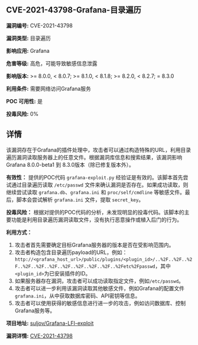## CVE-2021-43798-Grafana-目录遍历

**漏洞编号:** CVE-2021-43798

**漏洞类型:** 目录遍历

**影响应用:** Grafana

**危害等级:** 高危，可能导致敏感信息泄露

**影响版本:** >= 8.0.0, < 8.0.7; >= 8.1.0, < 8.1.8; >= 8.2.0, < 8.2.7; = 8.3.0

**利用条件:** 需要网络访问Grafana服务

**POC 可用性:** 是

**投毒风险:** 0%

## 详情

该漏洞存在于Grafana的插件处理中，攻击者可以通过构造特殊的URL，利用目录遍历漏洞读取服务器上的任意文件。根据漏洞库信息和搜索结果，该漏洞影响Grafana 8.0.0-beta1 到 8.3.0版本（除已修复版本外）。

**有效性：**
提供的POC代码 `grafana-exploit.py` 经验证是有效的。该脚本首先尝试通过目录遍历读取 `/etc/passwd` 文件来确认漏洞是否存在。如果成功读取，则继续尝试读取 `grafana.db`、`grafana.ini` 和 `proc/self/cmdline` 等敏感文件。最后，脚本会尝试解析 `grafana.ini` 文件，提取 `secret_key`。

**投毒风险：**
根据对提供的POC代码的分析，未发现明显的投毒代码。该脚本的主要功能是利用目录遍历漏洞读取文件，没有执行恶意操作或植入后门的行为。

**利用方式：**
1.  攻击者首先需要确定目标Grafana服务器的版本是否在受影响范围内。
2.  攻击者构造包含目录遍历payload的URL，例如：`http://<grafana_host_url>/public/plugins/<plugin_id>/..%2F..%2F..%2F..%2F..%2F..%2F..%2F..%2F..%2F..%2F..%2Fetc%2Fpasswd`，其中`<plugin_id>`为已安装插件的ID。
3.  如果服务器存在漏洞，攻击者可以成功读取指定文件，例如`/etc/passwd`。
4.  攻击者可以进一步利用该漏洞读取其他敏感文件，例如Grafana的配置文件`grafana.ini`，从中获取数据库密码、API密钥等信息。
5.  攻击者可以使用获得的敏感信息进行进一步的攻击，例如访问数据库、控制Grafana服务等。

**项目地址:** [suljov/Grafana-LFI-exploit](https://github.com/suljov/Grafana-LFI-exploit)

**漏洞详情:** [CVE-2021-43798](https://nvd.nist.gov/vuln/detail/CVE-2021-43798)